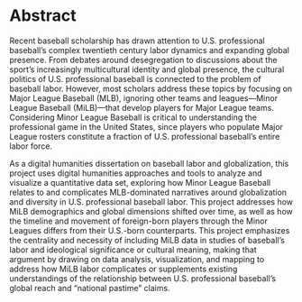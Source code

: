 # Abstract
<p>Recent baseball scholarship has drawn attention to U.S. professional baseball’s complex twentieth century labor dynamics and expanding global presence. From debates around desegregation to discussions about the sport’s increasingly multicultural identity and global presence, the cultural politics of U.S. professional baseball is connected to the problem of baseball labor. However, most scholars address these topics by focusing on Major League Baseball (MLB), ignoring other teams and leagues—Minor League Baseball (MiLB)—that develop players for Major League teams. Considering Minor League Baseball is critical to understanding the professional game in the United States, since players who populate Major League rosters constitute a fraction of U.S. professional baseball’s entire labor force.</p>
<p>As a digital humanities dissertation on baseball labor and globalization, this project uses digital humanities approaches and tools to analyze and visualize a quantitative data set, exploring how Minor League Baseball relates to and complicates MLB-dominated narratives around globalization and diversity in U.S. professional baseball labor. This project addresses how MiLB demographics and global dimensions shifted over time, as well as how the timeline and movement of foreign-born players through the Minor Leagues differs from their U.S.-born counterparts. This project emphasizes the centrality and necessity of including MiLB data in studies of baseball’s labor and ideological significance or cultural meaning, making that argument by drawing on data analysis, visualization, and mapping to address how MiLB labor complicates or supplements existing understandings of the relationship between U.S. professional baseball’s global reach and “national pastime” claims.</p>
